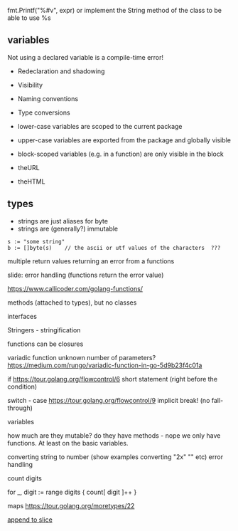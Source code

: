 fmt.Printf("%#v", expr)
or implement the String method of the class to be able to use %s


## variables

Not using a declared variable is a compile-time error!


* Redeclaration and shadowing
* Visibility
* Naming conventions
* Type conversions

* lower-case variables are scoped to the current package
* upper-case variables are exported from the package and globally visible
* block-scoped variables (e.g. in a function) are only visible in the block

* theURL
* theHTML


## types

* strings are just aliases for byte
* strings are (generally?) immutable

```
s := "some string"
b := []byte(s)    // the ascii or utf values of the characters  ???
```



multiple return values
returning an error from a functions

slide: error handling (functions return the error value)

https://www.callicoder.com/golang-functions/



methods (attached to types), but no classes

interfaces

Stringers - stringification

functions can be closures


variadic function
unknown number of parameters?
https://medium.com/rungo/variadic-function-in-go-5d9b23f4c01a


if
https://tour.golang.org/flowcontrol/6
short statement (right before the condition)


switch - case
https://tour.golang.org/flowcontrol/9
implicit break! (no fall-through)



variables

how much are they mutable?
do they have methods - nope we only have functions. At least on the basic variables.



converting string to number
(show examples converting "2x"  "" etc) error handling


count digits

for _, digit := range digits {
                count[ digit ]++
        }


maps
https://tour.golang.org/moretypes/22



[append to slice](https://tour.golang.org/moretypes/15)
